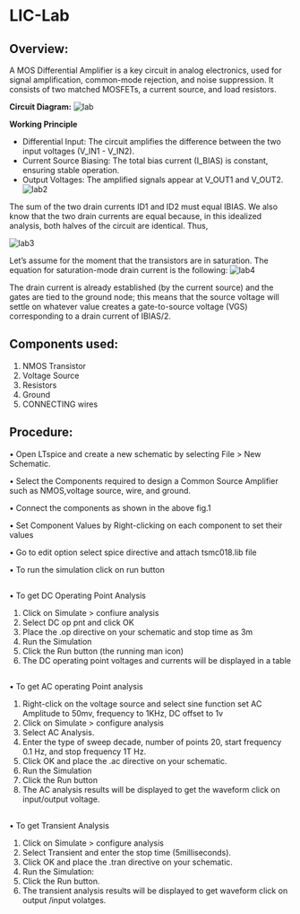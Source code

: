 # LIC-Lab
## Overview:


A MOS Differential Amplifier is a key circuit in analog electronics, used for signal amplification, common-mode rejection, and noise suppression. It consists of two matched MOSFETs, a current source, and load resistors.

**Circuit Diagram:**
![lab](https://github.com/user-attachments/assets/be962a12-34c9-41c0-8548-62a354762fbf)


**Working Principle**
- Differential Input: The circuit amplifies the difference between the two input voltages (V_IN1 - V_IN2).
- Current Source Biasing: The total bias current (I_BIAS) is constant, ensuring stable operation.
- Output Voltages: The amplified signals appear at V_OUT1 and V_OUT2.
![lab2](https://github.com/user-attachments/assets/383b59d4-8358-4bc2-ba90-7f8b2e2400f7)


The sum of the two drain currents ID1 and ID2 must equal IBIAS. We also know that the two drain currents are equal because, in this idealized analysis, both halves of the circuit are identical. Thus,

![lab3](https://github.com/user-attachments/assets/acd70b25-332d-41f2-b0e4-30eb1ea6e6f7)


Let’s assume for the moment that the transistors are in saturation. The equation for saturation-mode drain current is the following:
![lab4](https://github.com/user-attachments/assets/7a25c09d-75e4-470d-9303-e716ef2a5549)


 The drain current is already established (by the current source) and the gates are tied to the ground node; this means that the source voltage will settle on whatever value creates a gate-to-source voltage (VGS) corresponding to a drain current of IBIAS/2.
## Components used:


1. NMOS Transistor
2. Voltage Source
3. Resistors 
4. Ground
5. CONNECTING wires
## Procedure:
 •	Open LTspice  and create a new schematic by selecting File > New Schematic.

•	Select the Components required to design a Common Source Amplifier  such as NMOS,voltage source, wire, and ground. 

•	Connect the components as shown in the above fig.1

•	Set Component Values by Right-clicking on each component to set their values 

•	Go to edit option select spice directive and attach tsmc018.lib file

•	To run the simulation click on  run button
##

•	To get DC Operating Point Analysis
1.	Click on Simulate > confiure analysis
2.	Select DC op pnt and click OK
3.	Place the .op directive on your schematic and stop time as 3m
4.	Run the Simulation
5.	Click the Run button (the running man icon)
6.	The DC operating point voltages and currents will be displayed in a table
   ##

•	To get AC operating Point analysis
1.	Right-click on the voltage source and select sine function set AC Amplitude to 50mv, frequency to 1KHz, DC offset to 1v
2.	Click on Simulate > configure analysis
3.	Select AC Analysis.
4.	Enter the type of sweep decade, number of points 20,  start frequency 0.1 Hz, and stop frequency 1T Hz.
5.	Click OK and place the .ac directive on your schematic.
6.	Run the Simulation
7.	Click the Run button
8.	The AC analysis results will be displayed to get the waveform click on input/output voltage.
##

•	To get Transient Analysis
1.	Click on Simulate > configure analysis
2.	Select Transient and enter the stop time (5milliseconds).
3.	Click OK and place the .tran directive on your schematic.
4.	Run the Simulation:
5.	Click the Run button.
6.	The transient analysis results will be displayed  to get waveform  click on output /input volatges.
